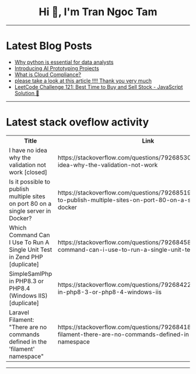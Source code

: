 <h1 align="center">Hi 👋, I'm Tran Ngoc Tam</h1>

---

# Latest Blog Posts 
<!-- BLOG-POST-LIST:START -->
- [Why python is essential for data analysts](https://dev.to/jeornee/why-python-is-essential-for-data-analysts-164i)
- [Introducing AI Prototyping Projects](https://dev.to/leading-edje/introducing-ai-prototyping-projects-3mdi)
- [What is Cloud Compliance?](https://dev.to/clouddefenseai/what-is-cloud-compliance-3nna)
- [please take a look at this article !!!! Thank you very much](https://dev.to/lorebrada00/please-take-a-look-at-this-article-thank-you-very-much-446g)
- [LeetCode Challenge 121: Best Time to Buy and Sell Stock - JavaScript Solution 🚀](https://dev.to/rahulgithubweb/leetcode-challenge-121-best-time-to-buy-and-sell-stock-javascript-solution-kk3)
<!-- BLOG-POST-LIST:END -->

---

# Latest stack oveflow activity
<table>
  <tr><th>Title</th><th>Link</th></tr>
  <!-- STACKOVERFLOW:START --><tr><td>I have no idea why the validation not work [closed]</td><td>https://stackoverflow.com/questions/79268530/i-have-no-idea-why-the-validation-not-work</td></tr><tr><td>Is it possible to publish multiple sites on port 80 on a single server in Docker?</td><td>https://stackoverflow.com/questions/79268519/is-it-possible-to-publish-multiple-sites-on-port-80-on-a-single-server-in-docker</td></tr><tr><td>Which Command Can I Use To Run A Single Unit Test in Zend PHP [duplicate]</td><td>https://stackoverflow.com/questions/79268458/which-command-can-i-use-to-run-a-single-unit-test-in-zend-php</td></tr><tr><td>SimpleSamlPhp in PHP8.3 or PHP8.4 &lpar;Windows IIS&rpar; [duplicate]</td><td>https://stackoverflow.com/questions/79268422/simplesamlphp-in-php8-3-or-php8-4-windows-iis</td></tr><tr><td>Laravel Filament: &quot;There are no commands defined in the &#39;filament&#39; namespace&quot;</td><td>https://stackoverflow.com/questions/79268418/laravel-filament-there-are-no-commands-defined-in-the-filament-namespace</td></tr><!-- STACKOVERFLOW:END -->
</table>

---


